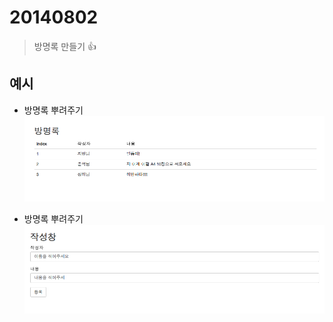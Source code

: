 # 20140802

> 방명록 만들기 :+1: 

## 예시

* 방명록 뿌려주기
![visitor_list](visitor_list.png)

* 방명록 뿌려주기
![visitor_write](visitor_write.png)